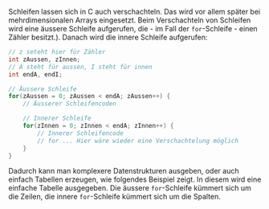 Schleifen lassen sich in C auch verschachteln. Das wird vor allem später bei mehrdimensionalen Arrays eingesetzt. Beim Verschachteln von Schleifen wird eine äussere Schleife aufgerufen, die - im Fall der `for`-Schleife - einen Zähler besitzt.). Danach wird die innere Schleife aufgerufen:

```c
// z seteht hier für Zähler
int zAussen, zInnen;
// A steht für aussen, I steht für innen
int endA, endI;

// Äussere Schleife
for(zAussen = 0; zAussen < endA; zAussen++) {
    // Äusserer Schleifencoden

    // Innerer Schleife
    for(zInnen = 0; zInnen < endA; zInnen++) {
        // Innerer Schleifencode
        // for ... Hier wäre wieder eine Verschachtelung möglich
    }
}
```

Dadurch kann man komplexere Datenstrukturen ausgeben, oder auch einfach Tabellen erzeugen, wie folgendes Beispiel zeigt. In diesem wird eine einfache Tabelle ausgegeben. Die äussere `for`-Schleife kümmert sich um die Zeilen, die innere `for`-Schleife kümmert sich um die Spalten.

<script height="500px" src="//onlinegdb.com/embed/js/rkya_f3uL?theme=light"></script>